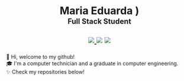 <h1 align="center">Maria Eduarda )<br/>
  <sup>
    <sup>Full Stack Student</sup>
    <br/>

<p align="center">
  <a href="https://www.linkedin.com/in/mariaeduardapsm/">
    <img src="https://img.shields.io/static/v1?label=&message=LinkedIn&color=blue&style=for-the-badge&logoColor=fefefe&logo=linkedin" />
  </a>
  </a href="https://www.instagram.com/Eduardap_Souza/">
    <img src="https://img.shields.io/badge/instagram-%23E4405F.svg?&style=for-the-badge&logo=instagram&logoColor=white" />  
  </a>
  <a href="https://repl.it/@MariaEduarda220">
    <img src="https://img.shields.io/static/v1?label=&message=Repl.it&color=56676e&style=for-the-badge&logoColor=fefefe&logo=repl.it" />
  </a>
  </sup>

</h1>
<p>
👋 Hi, welcome to my github!<br/>
🎓 I'm a computer technician and a graduate in computer engineering.<br/>
✨ Check my repositories below!
<p>
